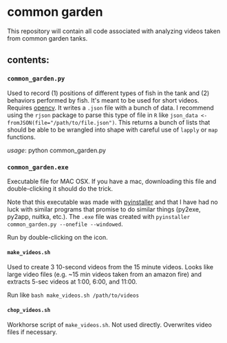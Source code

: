 # common garden

This repository will contain all code associated with analyzing videos taken from common garden tanks.

## contents:

### `common_garden.py`
Used to record (1) positions of different types of fish in the tank and (2) behaviors performed by fish. It's meant to be used for short videos. Requires [opencv](http://opencv.org/). It writes a `.json` file with a bunch of data. I recommend using the `rjson` package to parse this type of file in `R` like `json_data <- fromJSON(file="/path/to/file.json")`. This returns a bunch of lists that should be able to be wrangled into shape with careful use of `lapply` or `map` functions.

_usage_: python common_garden.py

### `common_garden.exe`

Executable file for MAC OSX. If you have a mac, downloading this file and double-clicking it should do the trick.

Note that this executable was made with [pyinstaller](https://github.com/pyinstaller/pyinstaller) and that I have had no luck with similar programs that promise to do similar things (py2exe, py2app, nuitka, etc.). The `.exe` file was created with `pyinstaller common_garden.py --onefile --windowed`.

Run by double-clicking on the icon.

#### `make_videos.sh`
Used to create 3 10-second videos from the 15 minute videos. Looks like large video files (e.g. ~15 min videos taken from an amazon fire) and extracts 5-sec videos at 1:00, 6:00, and 11:00.

Run like `bash make_videos.sh /path/to/videos`

#### `chop_videos.sh`
Workhorse script of `make_videos.sh`. Not used directly. Overwrites video files if necessary. 